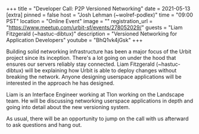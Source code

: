 +++
title = "Developer Call: P2P Versioned Networking"
date = 2021-05-13
[extra]
pinned = false
host = "Josh Lehman (~wolref-podlex)"
time = "09:00 PST"
location = "Online Event"
image = ""
registration_url = "https://www.meetup.com/urbit-sf/events/278052029/"
guests = "Liam Fitzgerald (~hastuc-dibtux)"
description = "Versioned Networking for Application Developers"
youtube = "BhQ1vk4jGsk"
+++

Building solid networking infrastructure has been a major focus of the Urbit project since its inception. There's a lot going on under the hood
that ensures our servers reliably stay connected. Liam Fitzgerald (~hastuc-dibtux) will be explaining how Urbit is able to deploy changes without breaking the network. Anyone designing userspace applications will be interested in the approach he has designed.

Liam is an Interface Engineer working at Tlon working on the Landscape team. He will be discussing networking userspace applications in depth and going into detail about the new versioning system.

As usual, there will be an opportunity to jump on the call with us afterward to ask questions and hang out.

